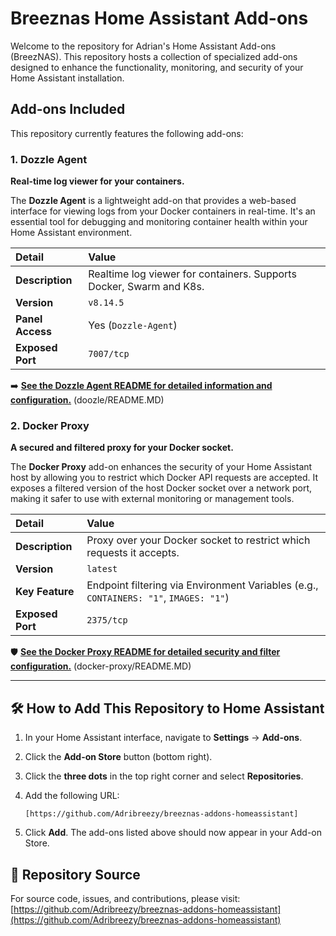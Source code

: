 # Breeznas Home Assistant Add-ons

Welcome to the repository for Adrian's Home Assistant Add-ons (BreezNAS). This repository hosts a collection of specialized add-ons designed to enhance the functionality, monitoring, and security of your Home Assistant installation.

## Add-ons Included

This repository currently features the following add-ons:

### 1. Dozzle Agent

**Real-time log viewer for your containers.**

The **Dozzle Agent** is a lightweight add-on that provides a web-based interface for viewing logs from your Docker containers in real-time. It's an essential tool for debugging and monitoring container health within your Home Assistant environment.

| Detail | Value |
| :--- | :--- |
| **Description** | Realtime log viewer for containers. Supports Docker, Swarm and K8s. |
| **Version** | `v8.14.5` |
| **Panel Access** | Yes (`Dozzle-Agent`) |
| **Exposed Port** | `7007/tcp` |

➡️ **[See the Dozzle Agent README for detailed information and configuration.](#)** (doozle/README.MD)

### 2. Docker Proxy

**A secured and filtered proxy for your Docker socket.**

The **Docker Proxy** add-on enhances the security of your Home Assistant host by allowing you to restrict which Docker API requests are accepted. It exposes a filtered version of the host Docker socket over a network port, making it safer to use with external monitoring or management tools.

| Detail | Value |
| :--- | :--- |
| **Description** | Proxy over your Docker socket to restrict which requests it accepts. |
| **Version** | `latest` |
| **Key Feature** | Endpoint filtering via Environment Variables (e.g., `CONTAINERS: "1"`, `IMAGES: "1"`) |
| **Exposed Port** | `2375/tcp` |

🛡️ **[See the Docker Proxy README for detailed security and filter configuration.](#)** (docker-proxy/README.MD)

***

## 🛠️ How to Add This Repository to Home Assistant

1.  In your Home Assistant interface, navigate to **Settings** -> **Add-ons**.
2.  Click the **Add-on Store** button (bottom right).
3.  Click the **three dots** in the top right corner and select **Repositories**.
4.  Add the following URL:

    ```
    [https://github.com/Adribreezy/breeznas-addons-homeassistant]
    ```

5.  Click **Add**. The add-ons listed above should now appear in your Add-on Store.

## 🔗 Repository Source

For source code, issues, and contributions, please visit:
[https://github.com/Adribreezy/breeznas-addons-homeassistant](https://github.com/Adribreezy/breeznas-addons-homeassistant)